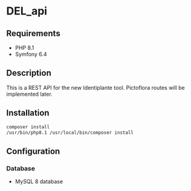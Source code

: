 # DEL_api

## Requirements

- PHP 8.1
- Symfony 6.4

## Description

This is a REST API for the new Identiplante tool.
Pictoflora routes will be implemented later.

## Installation

```bash
composer install
/usr/bin/php8.1 /usr/local/bin/composer install
```

## Configuration

### Database

- MySQL 8 database